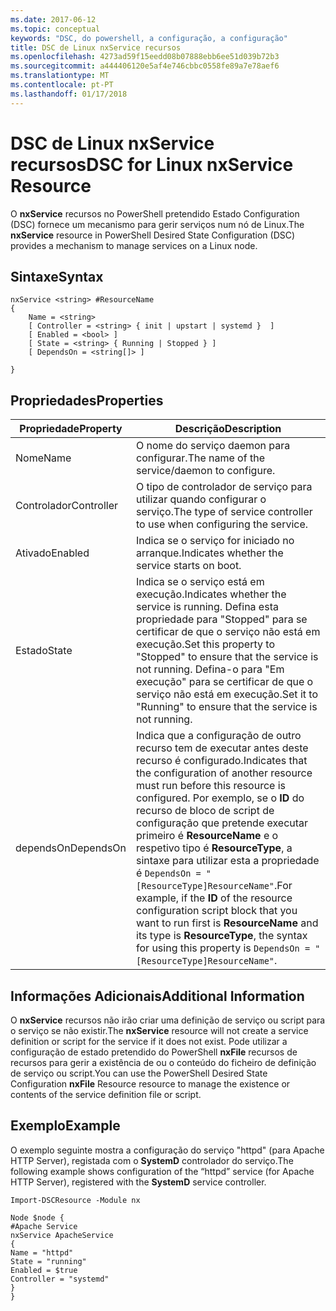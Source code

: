 ```yaml
---
ms.date: 2017-06-12
ms.topic: conceptual
keywords: "DSC, do powershell, a configuração, a configuração"
title: DSC de Linux nxService recursos
ms.openlocfilehash: 4273ad59f15eedd08b07888ebb6ee51d039b72b3
ms.sourcegitcommit: a444406120e5af4e746cbbc0558fe89a7e78aef6
ms.translationtype: MT
ms.contentlocale: pt-PT
ms.lasthandoff: 01/17/2018
---
```

# <a name="dsc-for-linux-nxservice-resource"></a><span data-ttu-id="46dcd-103">DSC de Linux nxService recursos</span><span class="sxs-lookup"><span data-stu-id="46dcd-103">DSC for Linux nxService Resource</span></span>

<span data-ttu-id="46dcd-104">O **nxService** recursos no PowerShell pretendido Estado Configuration (DSC) fornece um mecanismo para gerir serviços num nó de Linux.</span><span class="sxs-lookup"><span data-stu-id="46dcd-104">The **nxService** resource in PowerShell Desired State Configuration (DSC) provides a mechanism to manage services on a Linux node.</span></span>

## <a name="syntax"></a><span data-ttu-id="46dcd-105">Sintaxe</span><span class="sxs-lookup"><span data-stu-id="46dcd-105">Syntax</span></span>

```
nxService <string> #ResourceName
{
    Name = <string>
    [ Controller = <string> { init | upstart | systemd }  ]
    [ Enabled = <bool> ]
    [ State = <string> { Running | Stopped } ]
    [ DependsOn = <string[]> ]

}
```

## <a name="properties"></a><span data-ttu-id="46dcd-106">Propriedades</span><span class="sxs-lookup"><span data-stu-id="46dcd-106">Properties</span></span>
|  <span data-ttu-id="46dcd-107">Propriedade</span><span class="sxs-lookup"><span data-stu-id="46dcd-107">Property</span></span> |  <span data-ttu-id="46dcd-108">Descrição</span><span class="sxs-lookup"><span data-stu-id="46dcd-108">Description</span></span> | 
|---|---|
| <span data-ttu-id="46dcd-109">Nome</span><span class="sxs-lookup"><span data-stu-id="46dcd-109">Name</span></span>| <span data-ttu-id="46dcd-110">O nome do serviço daemon para configurar.</span><span class="sxs-lookup"><span data-stu-id="46dcd-110">The name of the service/daemon to configure.</span></span>| 
| <span data-ttu-id="46dcd-111">Controlador</span><span class="sxs-lookup"><span data-stu-id="46dcd-111">Controller</span></span>| <span data-ttu-id="46dcd-112">O tipo de controlador de serviço para utilizar quando configurar o serviço.</span><span class="sxs-lookup"><span data-stu-id="46dcd-112">The type of service controller to use when configuring the service.</span></span>| 
| <span data-ttu-id="46dcd-113">Ativado</span><span class="sxs-lookup"><span data-stu-id="46dcd-113">Enabled</span></span>| <span data-ttu-id="46dcd-114">Indica se o serviço for iniciado no arranque.</span><span class="sxs-lookup"><span data-stu-id="46dcd-114">Indicates whether the service starts on boot.</span></span>| 
| <span data-ttu-id="46dcd-115">Estado</span><span class="sxs-lookup"><span data-stu-id="46dcd-115">State</span></span>| <span data-ttu-id="46dcd-116">Indica se o serviço está em execução.</span><span class="sxs-lookup"><span data-stu-id="46dcd-116">Indicates whether the service is running.</span></span> <span data-ttu-id="46dcd-117">Defina esta propriedade para "Stopped" para se certificar de que o serviço não está em execução.</span><span class="sxs-lookup"><span data-stu-id="46dcd-117">Set this property to "Stopped" to ensure that the service is not running.</span></span> <span data-ttu-id="46dcd-118">Defina-o para "Em execução" para se certificar de que o serviço não está em execução.</span><span class="sxs-lookup"><span data-stu-id="46dcd-118">Set it to "Running" to ensure that the service is not running.</span></span>| 
| <span data-ttu-id="46dcd-119">dependsOn</span><span class="sxs-lookup"><span data-stu-id="46dcd-119">DependsOn</span></span> | <span data-ttu-id="46dcd-120">Indica que a configuração de outro recurso tem de executar antes deste recurso é configurado.</span><span class="sxs-lookup"><span data-stu-id="46dcd-120">Indicates that the configuration of another resource must run before this resource is configured.</span></span> <span data-ttu-id="46dcd-121">Por exemplo, se o **ID** do recurso de bloco de script de configuração que pretende executar primeiro é **ResourceName** e o respetivo tipo é **ResourceType**, a sintaxe para utilizar esta a propriedade é `DependsOn = "[ResourceType]ResourceName"`.</span><span class="sxs-lookup"><span data-stu-id="46dcd-121">For example, if the **ID** of the resource configuration script block that you want to run first is **ResourceName** and its type is **ResourceType**, the syntax for using this property is `DependsOn = "[ResourceType]ResourceName"`.</span></span>| 


## <a name="additional-information"></a><span data-ttu-id="46dcd-122">Informações Adicionais</span><span class="sxs-lookup"><span data-stu-id="46dcd-122">Additional Information</span></span>

<span data-ttu-id="46dcd-123">O **nxService** recursos não irão criar uma definição de serviço ou script para o serviço se não existir.</span><span class="sxs-lookup"><span data-stu-id="46dcd-123">The **nxService** resource will not create a service definition or script for the service if it does not exist.</span></span> <span data-ttu-id="46dcd-124">Pode utilizar a configuração de estado pretendido do PowerShell **nxFile** recursos de recursos para gerir a existência de ou o conteúdo do ficheiro de definição de serviço ou script.</span><span class="sxs-lookup"><span data-stu-id="46dcd-124">You can use the PowerShell Desired State Configuration **nxFile** Resource resource to manage the existence or contents of the service definition file or script.</span></span>

## <a name="example"></a><span data-ttu-id="46dcd-125">Exemplo</span><span class="sxs-lookup"><span data-stu-id="46dcd-125">Example</span></span>

<span data-ttu-id="46dcd-126">O exemplo seguinte mostra a configuração do serviço "httpd" (para Apache HTTP Server), registada com o **SystemD** controlador do serviço.</span><span class="sxs-lookup"><span data-stu-id="46dcd-126">The following example shows configuration of the “httpd” service (for Apache HTTP Server), registered with the **SystemD** service controller.</span></span>

```
Import-DSCResource -Module nx 

Node $node {
#Apache Service
nxService ApacheService 
{
Name = "httpd"
State = "running"
Enabled = $true
Controller = "systemd"
}
}
```

